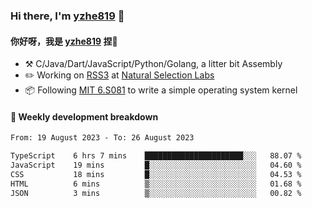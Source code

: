 ### Hi there, I'm [yzhe819](https://github.com/yzhe819) 👋

#### 你好呀，我是 [yzhe819](https://github.com/yzhe819) 捏👋

- :hammer_and_pick: C/Java/Dart/JavaScript/Python/Golang, a litter bit Assembly
- :pencil2: Working on [RSS3](https://github.com/NaturalSelectionLabs/RSS3) at [Natural Selection Labs](https://github.com/NaturalSelectionLabs)
- 📦 Following [MIT 6.S081](https://pdos.csail.mit.edu/6.S081/2020/) to write a simple operating system kernel



#### 📝 Weekly development breakdown

<!--START_SECTION:waka-->

```txt
From: 19 August 2023 - To: 26 August 2023

TypeScript    6 hrs 7 mins    ██████████████████████░░░   88.07 %
JavaScript    19 mins         █░░░░░░░░░░░░░░░░░░░░░░░░   04.60 %
CSS           18 mins         █░░░░░░░░░░░░░░░░░░░░░░░░   04.53 %
HTML          6 mins          ▒░░░░░░░░░░░░░░░░░░░░░░░░   01.68 %
JSON          3 mins          ▒░░░░░░░░░░░░░░░░░░░░░░░░   00.82 %
```

<!--END_SECTION:waka-->



